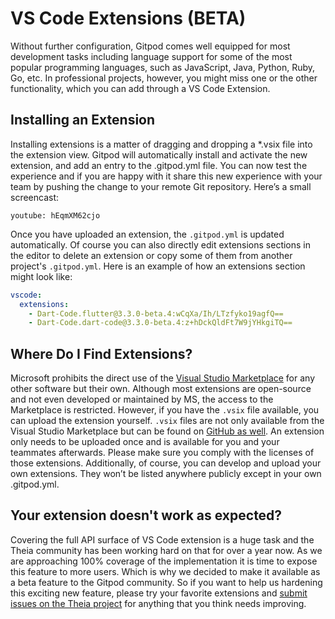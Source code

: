 # VS Code Extensions (BETA)

Without further configuration, Gitpod comes well equipped for most development tasks including language support for some of the most popular programming languages, such as JavaScript, Java, Python, Ruby, Go, etc.
In professional projects, however, you might miss one or the other functionality, which you can add through a VS Code Extension.

## Installing an Extension

Installing extensions is a matter of dragging and dropping a *.vsix file into the extension view. Gitpod will automatically install and activate the new extension, and add an entry to the .gitpod.yml file. You can now test the experience and if you are happy with it share this new experience with your team by pushing the change to your remote Git repository.
Here’s a small screencast:

`youtube: hEqmXM62cjo`

Once you have uploaded an extension, the `.gitpod.yml` is updated automatically. Of course you can also directly edit extensions sections in the editor to delete an extension or copy some of them from another project's `.gitpod.yml`.
Here is an example of how an extensions section might look like:

```yml
vscode:
  extensions:
    - Dart-Code.flutter@3.3.0-beta.4:wCqXa/Ih/LTzfyko19agfQ==
    - Dart-Code.dart-code@3.3.0-beta.4:z+hDckQldFt7W9jYHkgiTQ==
```

## Where Do I Find Extensions?

Microsoft prohibits the direct use of the [Visual Studio Marketplace](https://marketplace.visualstudio.com/vscode) for any other software but their own. Although most extensions are open-source and not even developed or maintained by MS, the access to the Marketplace is restricted.
However, if you have the `.vsix` file available, you can upload the extension yourself. `.vsix` files are not only available from the Visual Studio Marketplace but can be found on [GitHub as well](https://github.com/prettier/prettier-vscode/releases).
An extension only needs to be uploaded once and is available for you and your teammates afterwards. Please make sure you comply with the licenses of those extensions.
Additionally, of course, you can develop and upload your own extensions. They won’t be listed anywhere publicly except in your own .gitpod.yml.

## Your extension doesn't work as expected?

Covering the full API surface of VS Code extension is a huge task and the Theia community has been working hard on that for over a year now.
As we are approaching 100% coverage of the implementation it is time to expose this feature to more users. Which is why we decided to make it available as a beta feature to the Gitpod community.
So if you want to help us hardening this exciting new feature, please try your favorite extensions and [submit issues on the Theia project](https://github.com/theia-ide/theia/issues/new) for anything that you think needs improving.

